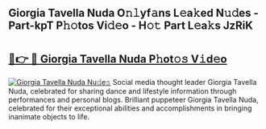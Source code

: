 ## Giorgia Tavella Nuda O𝚗𝚕yf𝚊ns L𝚎a𝚔ed N𝚞𝚍es - Part-kpT P𝚑𝚘tos Vi𝚍𝚎o - H𝚘𝚝 Part L𝚎a𝚔s JzRiK

# <h2><a href="http://kfeeute.oniu.top/?m=Giorgia+Tavella+Nuda">🔗👉 🔴 Giorgia Tavella Nuda P𝚑ot𝚘𝚜 V𝚒d𝚎o</a></h2>

[![Giorgia Tavella Nuda Nu𝚍e𝚜](https://i.imgur.com/0qMVB7G.gif)](http://kfeeute.oniu.top/?m=Giorgia+Tavella+Nuda)
Social media thought leader Giorgia Tavella Nuda, celebrated for sharing dance and lifestyle information through performances and personal blogs. Brilliant puppeteer Giorgia Tavella Nuda, celebrated for their exceptional abilities and accomplishments in bringing inanimate objects to life.  
